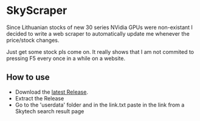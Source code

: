 # SkyScraper
Since Lithuanian stocks of new 30 series NVidia GPUs were non-existant I decided to write a web scraper to automatically update me whenever the price/stock changes.

Just get some stock pls come on. It really shows that I am not commited to pressing F5 every once in a while on a website.

## How to use

* Download the [latest Release](https://github.com/RogueViolation/SkyScraper/releases/tag/v0.2).
* Extract the Release
* Go to the 'userdata' folder and in the link.txt paste in the link from a Skytech search result page
